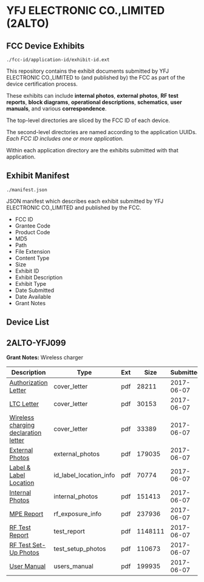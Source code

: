 # YFJ ELECTRONIC CO.,LIMITED (2ALTO)
## FCC Device Exhibits

```
./fcc-id/application-id/exhibit-id.ext
```

This repository contains the exhibit documents submitted by YFJ ELECTRONIC CO.,LIMITED to (and published by) the FCC as part of the device certification process.

These exhibits can include **internal photos**, **external photos**, **RF test reports**, **block diagrams**, **operational descriptions**, **schematics**, **user manuals**, and various **correspondence**.

The top-level directories are sliced by the FCC ID of each device.

The second-level directories are named according to the application UUIDs. *Each FCC ID includes one or more application.*

Within each application directory are the exhibits submitted with that application. 

## Exhibit Manifest

```
./manifest.json
```

JSON manifest which describes each exhibit submitted by YFJ ELECTRONIC CO.,LIMITED and published by the FCC.

- FCC ID
- Grantee Code
- Product Code
- MD5
- Path
- File Extension
- Content Type
- Size
- Exhibit ID
- Exhibit Description
- Exhibit Type
- Date Submitted
- Date Available
- Grant Notes

## Device List
## 2ALTO-YFJ099
**Grant Notes:** Wireless charger

| Description | Type | Ext | Size | Submitted | Available |
| ----------- | ---- | --- | ---- | --------- | --------- |
| [Authorization Letter](2ALTO-YFJ099/e75f1a1c4c1dcb2151539f81d838b0a6/3415842.pdf) | cover_letter | pdf | 28211 | 2017-06-07 | 2017-06-07 |
| [LTC Letter](2ALTO-YFJ099/e75f1a1c4c1dcb2151539f81d838b0a6/3415843.pdf) | cover_letter | pdf | 30153 | 2017-06-07 | 2017-06-07 |
| [Wireless charging declaration letter](2ALTO-YFJ099/e75f1a1c4c1dcb2151539f81d838b0a6/3415844.pdf) | cover_letter | pdf | 33389 | 2017-06-07 | 2017-06-07 |
| [External Photos](2ALTO-YFJ099/e75f1a1c4c1dcb2151539f81d838b0a6/3415845.pdf) | external_photos | pdf | 179035 | 2017-06-07 | 2017-06-07 |
| [Label & Label Location](2ALTO-YFJ099/e75f1a1c4c1dcb2151539f81d838b0a6/3415846.pdf) | id_label_location_info | pdf | 70774 | 2017-06-07 | 2017-06-07 |
| [Internal Photos](2ALTO-YFJ099/e75f1a1c4c1dcb2151539f81d838b0a6/3415847.pdf) | internal_photos | pdf | 151413 | 2017-06-07 | 2017-06-07 |
| [MPE Report](2ALTO-YFJ099/e75f1a1c4c1dcb2151539f81d838b0a6/3415849.pdf) | rf_exposure_info | pdf | 237936 | 2017-06-07 | 2017-06-07 |
| [RF Test Report](2ALTO-YFJ099/e75f1a1c4c1dcb2151539f81d838b0a6/3415851.pdf) | test_report | pdf | 1148111 | 2017-06-07 | 2017-06-07 |
| [RF Test Set-Up Photos](2ALTO-YFJ099/e75f1a1c4c1dcb2151539f81d838b0a6/3415852.pdf) | test_setup_photos | pdf | 110673 | 2017-06-07 | 2017-06-07 |
| [User Manual](2ALTO-YFJ099/e75f1a1c4c1dcb2151539f81d838b0a6/3415853.pdf) | users_manual | pdf | 199935 | 2017-06-07 | 2017-06-07 |
